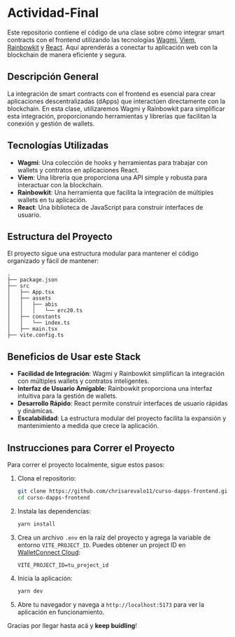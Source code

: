 # Actividad-Final

Este repositorio contiene el código de una clase sobre cómo integrar smart contracts con el frontend utilizando las tecnologías [Wagmi](https://wagmi.sh/react/getting-started), [Viem](https://viem.sh/docs/getting-started), [Rainbowkit](https://www.rainbowkit.com/docs/installation) y [React](https://react.dev/learn). Aquí aprenderás a conectar tu aplicación web con la blockchain de manera eficiente y segura.

## Descripción General

La integración de smart contracts con el frontend es esencial para crear aplicaciones descentralizadas (dApps) que interactúen directamente con la blockchain. En esta clase, utilizaremos Wagmi y Rainbowkit para simplificar esta integración, proporcionando herramientas y librerías que facilitan la conexión y gestión de wallets.

## Tecnologías Utilizadas

- **Wagmi**: Una colección de hooks y herramientas para trabajar con wallets y contratos en aplicaciones React.
- **Viem**: Una librería que proporciona una API simple y robusta para interactuar con la blockchain.
- **Rainbowkit**: Una herramienta que facilita la integración de múltiples wallets en tu aplicación.
- **React**: Una biblioteca de JavaScript para construir interfaces de usuario.

## Estructura del Proyecto

El proyecto sigue una estructura modular para mantener el código organizado y fácil de mantener:

```
.
├── package.json
├── src
│   ├── App.tsx
│   ├── assets
│   │   ├── abis
│   │   │   └── erc20.ts
│   ├── constants
│   │   └── index.ts
│   ├── main.tsx
├── vite.config.ts
```

## Beneficios de Usar este Stack

- **Facilidad de Integración**: Wagmi y Rainbowkit simplifican la integración con múltiples wallets y contratos inteligentes.
- **Interfaz de Usuario Amigable**: Rainbowkit proporciona una interfaz intuitiva para la gestión de wallets.
- **Desarrollo Rápido**: React permite construir interfaces de usuario rápidas y dinámicas.
- **Escalabilidad**: La estructura modular del proyecto facilita la expansión y mantenimiento a medida que crece la aplicación.

## Instrucciones para Correr el Proyecto

Para correr el proyecto localmente, sigue estos pasos:

1. Clona el repositorio:

   ```bash
   git clone https://github.com/chrisarevalo11/curso-dapps-frontend.git
   cd curso-dapps-frontend
   ```

2. Instala las dependencias:

   ```bash
   yarn install
   ```

3. Crea un archivo `.env` en la raíz del proyecto y agrega la variable de entorno `VITE_PROJECT_ID`. Puedes obtener un project ID en [WalletConnect Cloud](https://cloud.walletconnect.com/):

   ```env
   VITE_PROJECT_ID=tu_project_id
   ```

4. Inicia la aplicación:

   ```bash
   yarn dev
   ```

5. Abre tu navegador y navega a `http://localhost:5173` para ver la aplicación en funcionamiento.

Gracias por llegar hasta acá y **keep buidling**!
